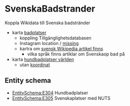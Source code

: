 # SvenskaBadstrander
Koppla Wikidata till Svenska badstränder
* karta [badplatser](https://w.wiki/3GEr)
  * koppling Tillgänglighetsdatabasen
  * Instagram location / [missing]() 
  * kartra om [svensk Wikipedia artikel finns](https://w.wiki/3Gkm)
    * vilka språk finns artiklar om Svenskaop bad på 
* karta [hundbadplatser världen](https://w.wiki/3Gkg)
   * utan [koordinat](https://w.wiki/3Gkh)
## Entity schema
* [EntitySchema:E304](https://www.wikidata.org/wiki/EntitySchema:E304) Hundbadplatser
* [EntitySchema:E305](https://www.wikidata.org/wiki/EntitySchema:E305) Svenskaplatser med NUTS
